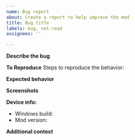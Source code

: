 ```yaml
---
name: Bug report
about: Create a report to help improve the mod
title: Bug title
labels: bug, not-read
assignees: ''

---
```


**Describe the bug**
<!--A clear and concise description of what the bug is.-->

**To Reproduce**
Steps to reproduce the behavior:
<!--1. Go to '...'
2. Click on '....'
3. Scroll down to '....'
4. See error-->

**Expected behavior**
<!--A clear and concise description of what you expected to happen.-->

**Screenshots**
<!--If applicable, add screenshots to help explain your problem.-->

**Device info:**
 - Windows build: <!--[e.g. 26100]-->
 - Mod version: <!--[e.g. 1.2]-->

**Additional context**
<!--Add any other context about the problem here.-->
